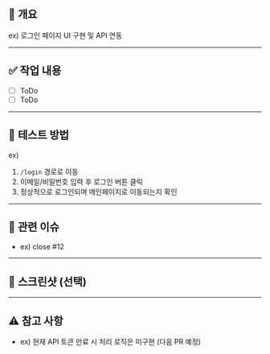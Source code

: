 ## 📌 개요

<!-- 간단한 작업 요약을 작성해주세요 -->
ex) 로그인 페이지 UI 구현 및 API 연동

---

## ✅ 작업 내용

<!-- 주요 구현 사항을 bullet로 정리해주세요 -->

- [ ] ToDo
- [ ] ToDo

---

## 🧪 테스트 방법

<!-- 확인해야 할 동작이나 테스트 방법이 있다면 적어주세요 -->

ex)

1. `/login` 경로로 이동
2. 이메일/비밀번호 입력 후 로그인 버튼 클릭
3. 정상적으로 로그인되며 메인페이지로 이동되는지 확인

---

## 🎯 관련 이슈

<!-- 관련된 이슈 번호가 있다면 적어주세요 -->

- ex) close #12

---

## 📸 스크린샷 (선택)

<!-- UI 작업이 있다면 before/after 비교 스샷이나 gif 첨부해주세요 -->
<!-- ![image](링크) -->

---

## ⚠️ 참고 사항

<!-- 리뷰어가 알아야 할 내용이 있다면 적어주세요 -->

- ex) 현재 API 토큰 만료 시 처리 로직은 미구현 (다음 PR 예정)
